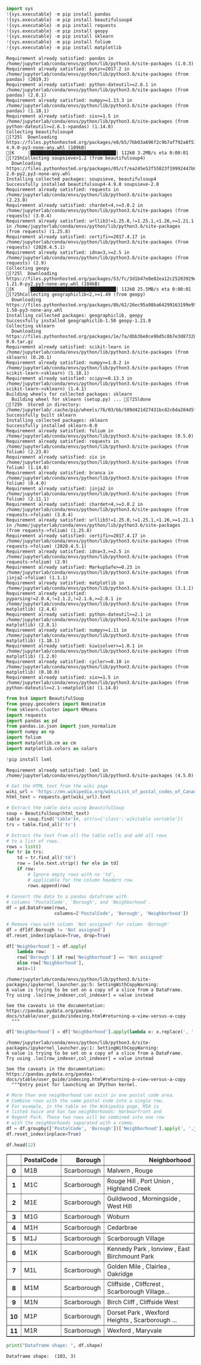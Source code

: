 ```python
import sys
!{sys.executable} -m pip install pandas
!{sys.executable} -m pip install beautifulsoup4
!{sys.executable} -m pip install requests
!{sys.executable} -m pip install geopy
!{sys.executable} -m pip install sklearn
!{sys.executable} -m pip install folium
!{sys.executable} -m pip install matplotlib
```

    Requirement already satisfied: pandas in /home/jupyterlab/conda/envs/python/lib/python3.6/site-packages (1.0.3)
    Requirement already satisfied: pytz>=2017.2 in /home/jupyterlab/conda/envs/python/lib/python3.6/site-packages (from pandas) (2019.3)
    Requirement already satisfied: python-dateutil>=2.6.1 in /home/jupyterlab/conda/envs/python/lib/python3.6/site-packages (from pandas) (2.8.1)
    Requirement already satisfied: numpy>=1.13.3 in /home/jupyterlab/conda/envs/python/lib/python3.6/site-packages (from pandas) (1.18.1)
    Requirement already satisfied: six>=1.5 in /home/jupyterlab/conda/envs/python/lib/python3.6/site-packages (from python-dateutil>=2.6.1->pandas) (1.14.0)
    Collecting beautifulsoup4
    [?25l  Downloading https://files.pythonhosted.org/packages/e8/b5/7bb03a696f2c9b7af792a8f51b82974e51c268f15e925fc834876a4efa0b/beautifulsoup4-4.9.0-py3-none-any.whl (109kB)
    [K     |████████████████████████████████| 112kB 3.2MB/s eta 0:00:01
    [?25hCollecting soupsieve>1.2 (from beautifulsoup4)
      Downloading https://files.pythonhosted.org/packages/05/cf/ea245e52f55823f19992447b008bcbb7f78efc5960d77f6c34b5b45b36dd/soupsieve-2.0-py2.py3-none-any.whl
    Installing collected packages: soupsieve, beautifulsoup4
    Successfully installed beautifulsoup4-4.9.0 soupsieve-2.0
    Requirement already satisfied: requests in /home/jupyterlab/conda/envs/python/lib/python3.6/site-packages (2.23.0)
    Requirement already satisfied: chardet<4,>=3.0.2 in /home/jupyterlab/conda/envs/python/lib/python3.6/site-packages (from requests) (3.0.4)
    Requirement already satisfied: urllib3!=1.25.0,!=1.25.1,<1.26,>=1.21.1 in /home/jupyterlab/conda/envs/python/lib/python3.6/site-packages (from requests) (1.25.8)
    Requirement already satisfied: certifi>=2017.4.17 in /home/jupyterlab/conda/envs/python/lib/python3.6/site-packages (from requests) (2020.4.5.1)
    Requirement already satisfied: idna<3,>=2.5 in /home/jupyterlab/conda/envs/python/lib/python3.6/site-packages (from requests) (2.9)
    Collecting geopy
    [?25l  Downloading https://files.pythonhosted.org/packages/53/fc/3d1b47e8e82ea12c25203929efb1b964918a77067a874b2c7631e2ec35ec/geopy-1.21.0-py2.py3-none-any.whl (104kB)
    [K     |████████████████████████████████| 112kB 25.5MB/s eta 0:00:01
    [?25hCollecting geographiclib<2,>=1.49 (from geopy)
      Downloading https://files.pythonhosted.org/packages/8b/62/26ec95a98ba64299163199e95ad1b0e34ad3f4e176e221c40245f211e425/geographiclib-1.50-py3-none-any.whl
    Installing collected packages: geographiclib, geopy
    Successfully installed geographiclib-1.50 geopy-1.21.0
    Collecting sklearn
      Downloading https://files.pythonhosted.org/packages/1e/7a/dbb3be0ce9bd5c8b7e3d87328e79063f8b263b2b1bfa4774cb1147bfcd3f/sklearn-0.0.tar.gz
    Requirement already satisfied: scikit-learn in /home/jupyterlab/conda/envs/python/lib/python3.6/site-packages (from sklearn) (0.20.1)
    Requirement already satisfied: numpy>=1.8.2 in /home/jupyterlab/conda/envs/python/lib/python3.6/site-packages (from scikit-learn->sklearn) (1.18.1)
    Requirement already satisfied: scipy>=0.13.3 in /home/jupyterlab/conda/envs/python/lib/python3.6/site-packages (from scikit-learn->sklearn) (1.4.1)
    Building wheels for collected packages: sklearn
      Building wheel for sklearn (setup.py) ... [?25ldone
    [?25h  Stored in directory: /home/jupyterlab/.cache/pip/wheels/76/03/bb/589d421d27431bcd2c6da284d5f2286c8e3b2ea3cf1594c074
    Successfully built sklearn
    Installing collected packages: sklearn
    Successfully installed sklearn-0.0
    Requirement already satisfied: folium in /home/jupyterlab/conda/envs/python/lib/python3.6/site-packages (0.5.0)
    Requirement already satisfied: requests in /home/jupyterlab/conda/envs/python/lib/python3.6/site-packages (from folium) (2.23.0)
    Requirement already satisfied: six in /home/jupyterlab/conda/envs/python/lib/python3.6/site-packages (from folium) (1.14.0)
    Requirement already satisfied: branca in /home/jupyterlab/conda/envs/python/lib/python3.6/site-packages (from folium) (0.4.0)
    Requirement already satisfied: jinja2 in /home/jupyterlab/conda/envs/python/lib/python3.6/site-packages (from folium) (2.11.1)
    Requirement already satisfied: chardet<4,>=3.0.2 in /home/jupyterlab/conda/envs/python/lib/python3.6/site-packages (from requests->folium) (3.0.4)
    Requirement already satisfied: urllib3!=1.25.0,!=1.25.1,<1.26,>=1.21.1 in /home/jupyterlab/conda/envs/python/lib/python3.6/site-packages (from requests->folium) (1.25.8)
    Requirement already satisfied: certifi>=2017.4.17 in /home/jupyterlab/conda/envs/python/lib/python3.6/site-packages (from requests->folium) (2020.4.5.1)
    Requirement already satisfied: idna<3,>=2.5 in /home/jupyterlab/conda/envs/python/lib/python3.6/site-packages (from requests->folium) (2.9)
    Requirement already satisfied: MarkupSafe>=0.23 in /home/jupyterlab/conda/envs/python/lib/python3.6/site-packages (from jinja2->folium) (1.1.1)
    Requirement already satisfied: matplotlib in /home/jupyterlab/conda/envs/python/lib/python3.6/site-packages (3.1.1)
    Requirement already satisfied: pyparsing!=2.0.4,!=2.1.2,!=2.1.6,>=2.0.1 in /home/jupyterlab/conda/envs/python/lib/python3.6/site-packages (from matplotlib) (2.4.6)
    Requirement already satisfied: python-dateutil>=2.1 in /home/jupyterlab/conda/envs/python/lib/python3.6/site-packages (from matplotlib) (2.8.1)
    Requirement already satisfied: numpy>=1.11 in /home/jupyterlab/conda/envs/python/lib/python3.6/site-packages (from matplotlib) (1.18.1)
    Requirement already satisfied: kiwisolver>=1.0.1 in /home/jupyterlab/conda/envs/python/lib/python3.6/site-packages (from matplotlib) (1.2.0)
    Requirement already satisfied: cycler>=0.10 in /home/jupyterlab/conda/envs/python/lib/python3.6/site-packages (from matplotlib) (0.10.0)
    Requirement already satisfied: six>=1.5 in /home/jupyterlab/conda/envs/python/lib/python3.6/site-packages (from python-dateutil>=2.1->matplotlib) (1.14.0)



```python
from bs4 import BeautifulSoup
from geopy.geocoders import Nominatim
from sklearn.cluster import KMeans
import requests
import pandas as pd
from pandas.io.json import json_normalize
import numpy as np
import folium
import matplotlib.cm as cm
import matplotlib.colors as colors
```


```python
!pip install lxml
```

    Requirement already satisfied: lxml in /home/jupyterlab/conda/envs/python/lib/python3.6/site-packages (4.5.0)



```python
# Get the HTML text from the wiki page
wiki_url = 'https://en.wikipedia.org/wiki/List_of_postal_codes_of_Canada:_M'
html_text = requests.get(wiki_url).text

# Extract the table data using BeautifulSoup
soup = BeautifulSoup(html_text)
table = soup.find('table')#, attrs={'class':'wikitable sortable'})
trs = table.find_all('tr')
```


```python
# Extract the text from all the table cells and add all rows
# to a list of rows.
rows = list()
for tr in trs:
    td = tr.find_all('td')
    row = [ele.text.strip() for ele in td]
    if row:
        # Ignore empty rows with no 'td',
        # applicable for the column headers row.
        rows.append(row)
        
# Convert the data to a pandas dataframe with 
# columns 'PostalCode', 'Borough', and 'Neighborhood'.
df = pd.DataFrame(rows,
                  columns=['PostalCode', 'Borough', 'Neighborhood'])
```


```python
# Remove rows with column 'Not assigned' for column 'Borough'
df = df[df.Borough != 'Not assigned']
df.reset_index(inplace=True, drop=True)
```


```python
df['Neighborhood'] = df.apply(
    lambda row: 
    row['Borough'] if row['Neighborhood'] == 'Not assigned' 
    else row['Neighborhood'],
    axis=1)
```

    /home/jupyterlab/conda/envs/python/lib/python3.6/site-packages/ipykernel_launcher.py:5: SettingWithCopyWarning: 
    A value is trying to be set on a copy of a slice from a DataFrame.
    Try using .loc[row_indexer,col_indexer] = value instead
    
    See the caveats in the documentation: https://pandas.pydata.org/pandas-docs/stable/user_guide/indexing.html#returning-a-view-versus-a-copy
      """



```python
df['Neighborhood'] = df['Neighborhood'].apply(lambda x: x.replace(', ', ',').split('/')).apply(', '.join)
```

    /home/jupyterlab/conda/envs/python/lib/python3.6/site-packages/ipykernel_launcher.py:1: SettingWithCopyWarning: 
    A value is trying to be set on a copy of a slice from a DataFrame.
    Try using .loc[row_indexer,col_indexer] = value instead
    
    See the caveats in the documentation: https://pandas.pydata.org/pandas-docs/stable/user_guide/indexing.html#returning-a-view-versus-a-copy
      """Entry point for launching an IPython kernel.



```python
# More than one neighborhood can exist in one postal code area.
# Combine rows with the same postal code into a single row.
# For example, in the table on the Wikipedia page, M5A is 
# listed twice and has two neighborhoods: Harbourfront and
# Regent Park. These two rows will be combined into one row
# with the neighborhoods separated with a comma.
df = df.groupby(['PostalCode', 'Borough'])['Neighborhood'].apply(', '.join).to_frame()
df.reset_index(inplace=True)
```


```python
df.head(12)
```




<div>
<style scoped>
    .dataframe tbody tr th:only-of-type {
        vertical-align: middle;
    }

    .dataframe tbody tr th {
        vertical-align: top;
    }

    .dataframe thead th {
        text-align: right;
    }
</style>
<table border="1" class="dataframe">
  <thead>
    <tr style="text-align: right;">
      <th></th>
      <th>PostalCode</th>
      <th>Borough</th>
      <th>Neighborhood</th>
    </tr>
  </thead>
  <tbody>
    <tr>
      <th>0</th>
      <td>M1B</td>
      <td>Scarborough</td>
      <td>Malvern ,  Rouge</td>
    </tr>
    <tr>
      <th>1</th>
      <td>M1C</td>
      <td>Scarborough</td>
      <td>Rouge Hill ,  Port Union ,  Highland Creek</td>
    </tr>
    <tr>
      <th>2</th>
      <td>M1E</td>
      <td>Scarborough</td>
      <td>Guildwood ,  Morningside ,  West Hill</td>
    </tr>
    <tr>
      <th>3</th>
      <td>M1G</td>
      <td>Scarborough</td>
      <td>Woburn</td>
    </tr>
    <tr>
      <th>4</th>
      <td>M1H</td>
      <td>Scarborough</td>
      <td>Cedarbrae</td>
    </tr>
    <tr>
      <th>5</th>
      <td>M1J</td>
      <td>Scarborough</td>
      <td>Scarborough Village</td>
    </tr>
    <tr>
      <th>6</th>
      <td>M1K</td>
      <td>Scarborough</td>
      <td>Kennedy Park ,  Ionview ,  East Birchmount Park</td>
    </tr>
    <tr>
      <th>7</th>
      <td>M1L</td>
      <td>Scarborough</td>
      <td>Golden Mile ,  Clairlea ,  Oakridge</td>
    </tr>
    <tr>
      <th>8</th>
      <td>M1M</td>
      <td>Scarborough</td>
      <td>Cliffside ,  Cliffcrest ,  Scarborough Village...</td>
    </tr>
    <tr>
      <th>9</th>
      <td>M1N</td>
      <td>Scarborough</td>
      <td>Birch Cliff ,  Cliffside West</td>
    </tr>
    <tr>
      <th>10</th>
      <td>M1P</td>
      <td>Scarborough</td>
      <td>Dorset Park ,  Wexford Heights ,  Scarborough ...</td>
    </tr>
    <tr>
      <th>11</th>
      <td>M1R</td>
      <td>Scarborough</td>
      <td>Wexford ,  Maryvale</td>
    </tr>
  </tbody>
</table>
</div>




```python
print("Dataframe shape: ", df.shape)
```

    Dataframe shape:  (103, 3)



```python

```
